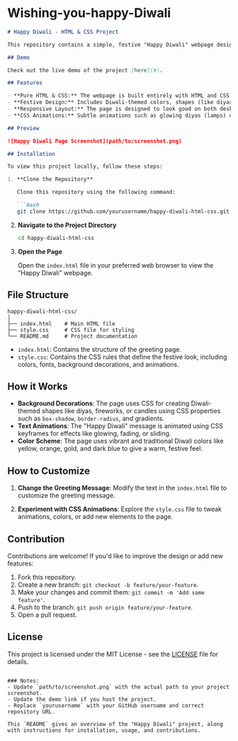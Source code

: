 # Wishing-you-happy-Diwali
```markdown
# Happy Diwali - HTML & CSS Project

This repository contains a simple, festive "Happy Diwali" webpage designed using only HTML and CSS. The page is a visual greeting to celebrate the festival of lights, Diwali. The design includes vibrant colors, text animations, and a decorative background that captures the spirit of the festival.

## Demo

Check out the live demo of the project [here](#).

## Features

- **Pure HTML & CSS:** The webpage is built entirely with HTML and CSS without any JavaScript or external libraries.
- **Festive Design:** Includes Diwali-themed colors, shapes (like diyas), and animations to create a festive greeting page.
- **Responsive Layout:** The page is designed to look good on both desktop and mobile devices.
- **CSS Animations:** Subtle animations such as glowing diyas (lamps) or flickering lights to enhance the Diwali vibe.

## Preview

![Happy Diwali Page Screenshot](path/to/screenshot.png)

## Installation

To view this project locally, follow these steps:

1. **Clone the Repository**

   Clone this repository using the following command:

   ```bash
   git clone https://github.com/yourusername/happy-diwali-html-css.git
   ```

2. **Navigate to the Project Directory**

   ```bash
   cd happy-diwali-html-css
   ```

3. **Open the Page**

   Open the `index.html` file in your preferred web browser to view the "Happy Diwali" webpage.

## File Structure

```plaintext
happy-diwali-html-css/
│
├── index.html    # Main HTML file
├── style.css     # CSS file for styling
└── README.md     # Project documentation
```

- `index.html`: Contains the structure of the greeting page.
- `style.css`: Contains the CSS rules that define the festive look, including colors, fonts, background decorations, and animations.

## How it Works

- **Background Decorations**: The page uses CSS for creating Diwali-themed shapes like diyas, fireworks, or candles using CSS properties such as `box-shadow`, `border-radius`, and gradients.
- **Text Animations**: The "Happy Diwali" message is animated using CSS keyframes for effects like glowing, fading, or sliding.
- **Color Scheme**: The page uses vibrant and traditional Diwali colors like yellow, orange, gold, and dark blue to give a warm, festive feel.

## How to Customize

1. **Change the Greeting Message**:
   Modify the text in the `index.html` file to customize the greeting message.

2. **Experiment with CSS Animations**:
   Explore the `style.css` file to tweak animations, colors, or add new elements to the page.

## Contribution

Contributions are welcome! If you'd like to improve the design or add new features:

1. Fork this repository.
2. Create a new branch: `git checkout -b feature/your-feature`.
3. Make your changes and commit them: `git commit -m 'Add some feature'`.
4. Push to the branch: `git push origin feature/your-feature`.
5. Open a pull request.

## License

This project is licensed under the MIT License - see the [LICENSE](LICENSE) file for details.

```

### Notes:
- Update `path/to/screenshot.png` with the actual path to your project screenshot.
- Update the demo link if you host the project.
- Replace `yourusername` with your GitHub username and correct repository URL.

This `README` gives an overview of the "Happy Diwali" project, along with instructions for installation, usage, and contributions.
